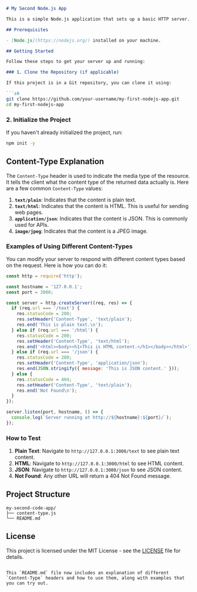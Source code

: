 ```markdown
# My Second Node.js App

This is a simple Node.js application that sets up a basic HTTP server. 

## Prerequisites

- [Node.js](https://nodejs.org/) installed on your machine.

## Getting Started

Follow these steps to get your server up and running:

### 1. Clone the Repository (if applicable)

If this project is in a Git repository, you can clone it using:

```sh
git clone https://github.com/your-username/my-first-nodejs-app.git
cd my-first-nodejs-app
```

### 2. Initialize the Project

If you haven't already initialized the project, run:

```sh
npm init -y
```

## Content-Type Explanation

The `Content-Type` header is used to indicate the media type of the resource. It tells the client what the content type of the returned data actually is. Here are a few common `Content-Type` values:

1. **`text/plain`**: Indicates that the content is plain text.
2. **`text/html`**: Indicates that the content is HTML. This is useful for sending web pages.
3. **`application/json`**: Indicates that the content is JSON. This is commonly used for APIs.
4. **`image/jpeg`**: Indicates that the content is a JPEG image.

### Examples of Using Different Content-Types

You can modify your server to respond with different content types based on the request. Here is how you can do it:

```js
const http = require('http');

const hostname = '127.0.0.1';
const port = 3000;

const server = http.createServer((req, res) => {
  if (req.url === '/text') {
    res.statusCode = 200;
    res.setHeader('Content-Type', 'text/plain');
    res.end('This is plain text.\n');
  } else if (req.url === '/html') {
    res.statusCode = 200;
    res.setHeader('Content-Type', 'text/html');
    res.end('<html><body><h1>This is HTML content.</h1></body></html>');
  } else if (req.url === '/json') {
    res.statusCode = 200;
    res.setHeader('Content-Type', 'application/json');
    res.end(JSON.stringify({ message: 'This is JSON content.' }));
  } else {
    res.statusCode = 404;
    res.setHeader('Content-Type', 'text/plain');
    res.end('Not Found\n');
  }
});

server.listen(port, hostname, () => {
  console.log(`Server running at http://${hostname}:${port}/`);
});
```

### How to Test

1. **Plain Text**: Navigate to `http://127.0.0.1:3000/text` to see plain text content.
2. **HTML**: Navigate to `http://127.0.0.1:3000/html` to see HTML content.
3. **JSON**: Navigate to `http://127.0.0.1:3000/json` to see JSON content.
4. **Not Found**: Any other URL will return a 404 Not Found message.

## Project Structure

```
my-second-code-app/
├── content-type.js
└── README.md
```

## License

This project is licensed under the MIT License - see the [LICENSE](LICENSE) file for details.
```

This `README.md` file now includes an explanation of different `Content-Type` headers and how to use them, along with examples that you can try out.